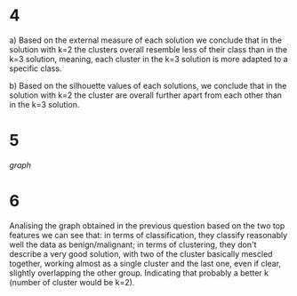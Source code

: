 # 4

a) Based on the external measure of each solution we conclude that in the solution with k=2 the clusters overall resemble less of their class than in the k=3 solution, meaning, each cluster in the k=3 solution is more adapted to a specific class.

b) Based on the silhouette values of each solutions, we conclude that in the solution with k=2 the cluster are overall further apart from each other than in the k=3 solution.

# 5

*graph*

# 6

Analising the graph obtained in the previous question based on the two top features we can see that: in terms of classification, they classify reasonably well the data as benign/malignant; in terms of clustering, they don't describe a very good solution, with two of the cluster basically mescled together, working almost as a single cluster and the last one, even if clear, slightly overlapping the other group. Indicating that probably a better k (number of cluster would be k=2). 